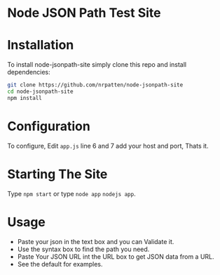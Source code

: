 # Node JSON Path Test Site

# Installation
To install node-jsonpath-site simply clone this repo and install dependencies:
```bash
git clone https://github.com/nrpatten/node-jsonpath-site
cd node-jsonpath-site
npm install
```

# Configuration
To configure, Edit `app.js` line 6 and 7 add your host and port, Thats it.

# Starting The Site
Type `npm start` or type `node app` `nodejs app`.

# Usage
* Paste your json in the text box and you can Validate it.
 * Use the syntax box to find the path you need.
 * Paste Your JSON URL int the URL box to get JSON data from a URL.
 * See the default for examples.
